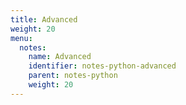 ```yaml
---
title: Advanced
weight: 20
menu:
  notes:
    name: Advanced
    identifier: notes-python-advanced
    parent: notes-python
    weight: 20
---
```


